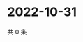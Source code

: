 # 2022-10-31

共 0 条

<!-- BEGIN WEIBO -->
<!-- 最后更新时间 Mon Oct 31 2022 17:19:20 GMT+0800 (China Standard Time) -->

<!-- END WEIBO -->
